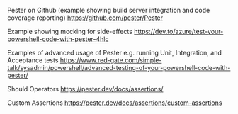 Pester on Github (example showing build server integration and code coverage reporting)
https://github.com/pester/Pester

Example showing mocking for side-effects
https://dev.to/azure/test-your-powershell-code-with-pester-4hlc

Examples of advanced usage of Pester e.g. running Unit, Integration, and Acceptance tests
https://www.red-gate.com/simple-talk/sysadmin/powershell/advanced-testing-of-your-powershell-code-with-pester/

Should Operators
https://pester.dev/docs/assertions/

Custom Assertions
https://pester.dev/docs/assertions/custom-assertions